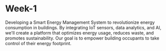 # Week-1
Developing a Smart Energy Management System to revolutionize energy consumption in buildings. By integrating IoT sensors, data analytics, and AI, we'll create a platform that optimizes energy usage, reduces waste, and promotes sustainability. Our goal is to empower building occupants to take control of their energy footprint.
